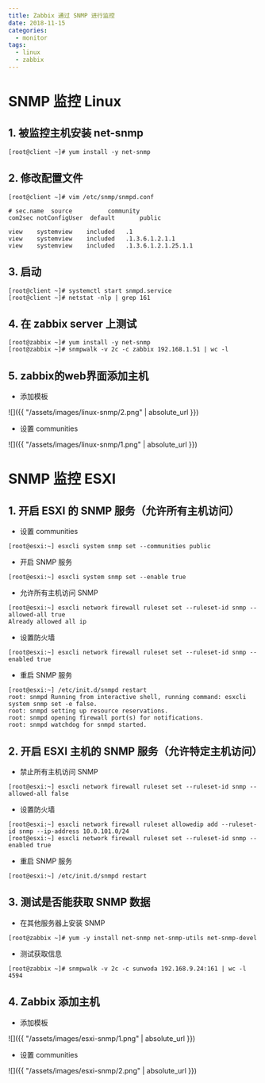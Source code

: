 ```yaml
---
title: Zabbix 通过 SNMP 进行监控
date: 2018-11-15
categories:
  - monitor
tags:
  - linux
  - zabbix
---
```


<!-- more -->

# SNMP 监控 Linux
## 1. 被监控主机安装 net-snmp
```
[root@client ~]# yum install -y net-snmp
```
## 2. 修改配置文件
```
[root@client ~]# vim /etc/snmp/snmpd.conf
```
```
# sec.name  source          community
com2sec notConfigUser  default       public

view    systemview    included   .1
view    systemview    included   .1.3.6.1.2.1.1
view    systemview    included   .1.3.6.1.2.1.25.1.1
```
## 3. 启动

```
[root@client ~]# systemctl start snmpd.service
[root@client ~]# netstat -nlp | grep 161
```

## 4. 在 zabbix server 上测试
```
[root@zabbix ~]# yum install -y net-snmp
[root@zabbix ~]# snmpwalk -v 2c -c zabbix 192.168.1.51 | wc -l
```

## 5. zabbix的web界面添加主机
+ 添加模板

![]({{ "/assets/images/linux-snmp/2.png" | absolute_url }})

+ 设置 communities

![]({{ "/assets/images/linux-snmp/1.png" | absolute_url }})

# SNMP 监控 ESXI
## 1. 开启 ESXI 的 SNMP 服务（允许所有主机访问）
+ 设置 communities

```
[root@esxi:~] esxcli system snmp set --communities public
```
+ 开启 SNMP 服务

```
[root@esxi:~] esxcli system snmp set --enable true
```
+ 允许所有主机访问 SNMP

```
[root@esxi:~] esxcli network firewall ruleset set --ruleset-id snmp --allowed-all true
Already allowed all ip
```
+ 设置防火墙

```
[root@esxi:~] esxcli network firewall ruleset set --ruleset-id snmp --enabled true
```
+ 重启 SNMP 服务

```
[root@esxi:~] /etc/init.d/snmpd restart
root: snmpd Running from interactive shell, running command: esxcli system snmp set -e false.
root: snmpd setting up resource reservations.
root: snmpd opening firewall port(s) for notifications.
root: snmpd watchdog for snmpd started.
```

## 2. 开启 ESXI 主机的 SNMP 服务（允许特定主机访问）

+ 禁止所有主机访问 SNMP

```
[root@esxi:~] esxcli network firewall ruleset set --ruleset-id snmp --allowed-all false
```
+ 设置防火墙

```
[root@esxi:~] esxcli network firewall ruleset allowedip add --ruleset-id snmp --ip-address 10.0.101.0/24
[root@esxi:~] esxcli network firewall ruleset set --ruleset-id snmp --enabled true
```
+ 重启 SNMP 服务

```
[root@esxi:~] /etc/init.d/snmpd restart
```

## 3. 测试是否能获取 SNMP 数据
+ 在其他服务器上安装 SNMP

```
[root@zabbix ~]# yum -y install net-snmp net-snmp-utils net-snmp-devel
```

+ 测试获取信息

```
[root@zabbix ~]# snmpwalk -v 2c -c sunwoda 192.168.9.24:161 | wc -l
4594
```

## 4. Zabbix 添加主机
+ 添加模板

![]({{ "/assets/images/esxi-snmp/1.png" | absolute_url }})

+ 设置 communities

![]({{ "/assets/images/esxi-snmp/2.png" | absolute_url }})


